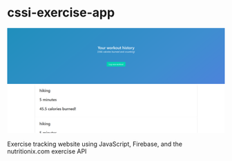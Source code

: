 # cssi-exercise-app

![](preview.png)

Exercise tracking website using JavaScript, Firebase, and the nutritionix.com exercise API

